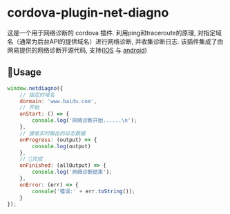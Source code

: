 # cordova-plugin-net-diagno

这是一个用于网络诊断的 cordova 插件. 利用ping和traceroute的原理, 
对指定域名（通常为后台API的提供域名）进行网络诊断, 并收集诊断日志. 
该插件集成了由网易提供的网络诊断开源代码, 
支持([IOS](https://github.com/Lede-Inc/LDNetDiagnoService_IOS) 
与 [android](https://github.com/Lede-Inc/LDNetDiagnoService_Android))


## Usage

```js
window.netdiagno({ 
    // 指定的域名
    dormain: 'www.baidu.com', 
    // 开始
    onStart: () => {
        console.log('网络诊断开始......\n');
    },
    // 接收实时输出的日志数据
    onProgress: (output) => {
        console.log(output)
    },
    // 完成
    onFinished: (allOutput) => {
        console.log('网络诊断结束');
    },
    onError: (err) => {
        console('错误:' + err.toString());
    }
});
```